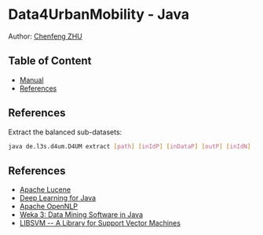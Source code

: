 Data4UrbanMobility - Java
=========================

Author: [Chenfeng ZHU](mailto:zhuchenf@gmail.com)

## Table of Content

* [Manual](#manual)
* [References](#references)


## References

Extract the balanced sub-datasets:

```bash
java de.l3s.d4um.D4UM extract [path] [inIdP] [inDataP] [outP] [inIdN] [inDataN] [outN]
```


## References

- [Apache Lucene](https://lucene.apache.org/)
- [Deep Learning for Java](https://deeplearning4j.org/)
- [Apache OpenNLP](http://opennlp.apache.org/)
- [Weka 3: Data Mining Software in Java](www.cs.waikato.ac.nz/ml/weka/index.html)
- [LIBSVM -- A Library for Support Vector Machines](https://www.csie.ntu.edu.tw/~cjlin/libsvm/)

